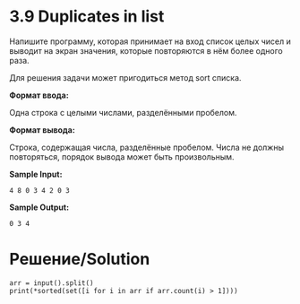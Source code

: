 # 3.9 Duplicates in list
Напишите программу, которая принимает на вход список целых чисел и выводит на экран значения, которые повторяются в нём более одного раза.

Для решения задачи может пригодиться метод sort списка.

**Формат ввода:**

Одна строка с целыми числами, разделёнными пробелом.

**Формат вывода:**

Строка, содержащая числа, разделённые пробелом. Числа не должны повторяться, порядок вывода может быть произвольным.

**Sample Input:**

`4 8 0 3 4 2 0 3`

**Sample Output:**

`0 3 4`

# Решение/Solution

```
arr = input().split()
print(*sorted(set([i for i in arr if arr.count(i) > 1])))
```
